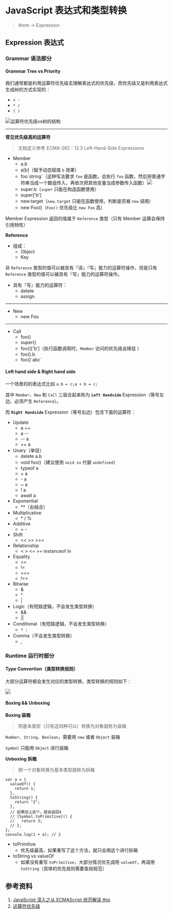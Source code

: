 # JavaScript 表达式和类型转换

> Atom -> Expression

## Expression 表达式

### Grammar 语法部分

#### Grammar Tree vs Priority

我们通常都是利用运算符优先级去理解表达式的优先级，而优先级又是利用表达式生成树的方式实现的：

- `+ -`
- `* /`
- `( )`

![运算符优先级vs树的结构](https://blog-1257793372.cos.ap-guangzhou.myqcloud.com/1588172011_20200425165753947_725661740.png)

---

**常见优先级高的运算符**

> 文档定义参考 ECMA-262：12.3 Left-Hand-Side Expressions

- Member
  - a.b
  - a[b]（赋予动态赋值 `b` 效果）
  - foo\`string\`（这种写法要求 `foo` 是函数，会执行 `foo` 函数，然后把普通字符串当成一个数组传入，再依次把其他变量当成参数传入函数）![](https://blog-1257793372.cos.ap-guangzhou.myqcloud.com/1588172012_20200428001008029_785263056.png)
  - super.b（`super` 只能在构造函数使用）
  - super['b']
  - new.target（`new.target` 只能在函数使用，判断是否被 `new` 调用）
  - new Foo()（`Foo()` 优先级比 `new Foo` 高）

Member Expression 返回的值属于 `Reference` 类型（只有 Member 运算会保持引用特性）

**Reference**

- 组成：
  - Object
  - Key

非 `Reference` 类型的值可以被具有『读』『写』能力的运算符操作，但是只有 `Reference` 类型的值可以被具有『写』能力的运算符操作。

- 具有『写』能力的运算符：
  - delete
  - assign

---

- New
  - new Foo

---

- Call
  - foo()
  - super()
  - foo()['b']（执行函数调用时，`Member` 访问的优先级会降低 ）
  - foo().b
  - foo()\`abc\`

#### Left hand side & Right hand side

一个场景的的表达式比如 `a.b = c;a + b = c;`

其中 `Member`、`New` 和 `Call` 三层合起来称为 **`Left Handside`** Expression（等号左边，必须产生 `Reference`）。

而 **`Right Handside`** Expression（等号右边）包含下面的运算符：

- Update
  - a ++
  - a --
  - -- a
  - ++ a
- Unary（单目）
  - delete a.b
  - void foo()（建议使用 `void xx` 代替 `undefined`）
  - typeof a
  - \+ a
  - \- a
  - ~ a
  - ! a
  - await a
- Exponential
  - \*\*（右结合）
- Multiplicative
  - \* / %
- Additive
  - \+ -
- Shift
  - << >> >>>
- Relationship
  - < > <= >= instanceof in
- Equality
  - ==
  - !=
  - ===
  - !==
- Bitwise
  - &
  - ^
  - |
- Logic（有短路逻辑，不会发生类型转换）
  - &&
  - ||
- Conditional（有短路逻辑，不会发生类型转换）
  - `? :`
- Comma（不会发生类型转换）
  - ,

### Runtime 运行时部分

#### Type Convertion（类型转换规则）

大部分运算符都会发生对应的类型转换，类型转换的规则如下：

![](https://blog-1257793372.cos.ap-guangzhou.myqcloud.com/1588172012_20200428224004358_491797260.png)

#### Boxing && Unboxing

**Boxing 装箱**

> 把基本类型（只有这四种可以）转换为对象就称为装箱

`Number`、`String`、`Boolean`，需要用 `new` 或者 `Object` 装箱

`Symbol` 只能用 `Object` 进行装箱

**Unboxing 拆箱**

> 把一个对象转换为基本类型就称为拆箱

```
var a = {
  valueOf() {
    return 1;
  },
  toString() {
    return "2";
  },
  // 如果加上这个，就会返回4
  // [Symbol.toPrimitive]() {
  //   return 3;
  // },
};
console.log(1 + a); // 2
```

- toPrimitive
  - 优先级最高，如果重写了这个方法，就只会用这个进行拆箱
- toString vs valueOf
  - 如果没有重写 `toPrimitive`，大部分情况优先调用 `valueOf`，再调用 `toString`（具体的优先规则需要查阅规范）

## 参考资料

1. [JavaScript 深入之从 ECMAScript 规范解读 this](https://github.com/mqyqingfeng/Blog/issues/7)
2. [运算符优先级](https://developer.mozilla.org/zh-CN/docs/Web/JavaScript/Reference/Operators/Operator_Precedence)

